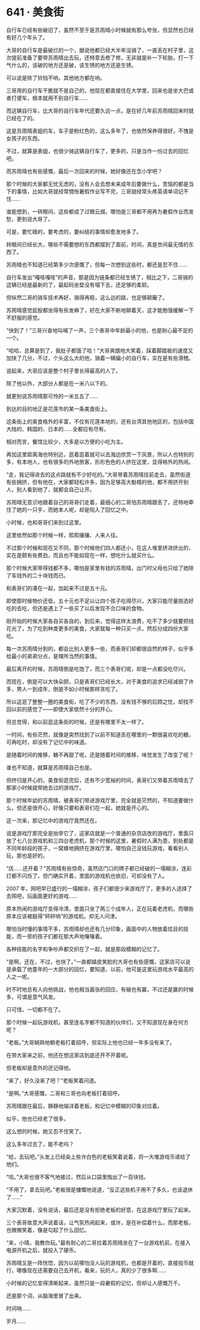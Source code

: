 # 641 · 美食街

自行车已经有些破旧了，虽然不至于是苏雨晴小时候就有那么夸张，但显然也已经有好几个年头了。

大哥的自行车是最破烂的一个，据说他都已经大半年没骑了，一直丢在村子里，这次提前准备了要带苏雨晴出去玩，还特意去修了修，无非就是补一下轮胎，打一下气什么的，该破的地方还是破，该生锈的地方还是生锈。

可以说是除了铃铛不响，其他地方都在响。

三哥用的自行车干脆就不是自己的，他现在都直接住在大学里，回来也是坐大巴或者打便车，根本就用不到自行车……

而这辆自行车，比大哥的自行车年代还要久远一点，是在好几年前苏雨晴回来时就已经在了的。

这是苏雨晴表姐的车，车子是粉红色的，这么多年了，也依然保养得很好，不愧是女孩子的东西。

不过，就算是表姐，也很少骑这辆自行车了，更多的，只是当作一份过去的回忆吧。

而苏雨晴也有些感慨，最后一次回来的时候，她好像还在念小学吧？

那个时候的大家都无忧无虑的，没有人会去想未来成年后要做什么，苦恼的都是当下的事情，比如大哥就经常惆怅暑假作业写不完，三哥就经常头疼英语单词记不住……

谁能想到，一转眼间，这些都成了过眼云烟，哪怕是三哥都不用再为暑假作业而发愁，更别说大哥了。

可是，要忙碌的，要考虑的，要纠结的事情却愈发地多了。

转眼间已经长大，哪些不需要想的东西都摆到了面前，时间，真是世间最无情的东西了。

苏雨晴也不知道已经第多少次感慨了，但每一次想到这些时，都还是忍不住……

自行车发出“嘎吱嘎吱”的声音，那是因为链条都已经生锈了，相比之下，二哥骑的这辆已经是最新的了，最起码坐垫没有塌下去，还足够的柔软。

但纵然二哥的骑车技术再好，骑得再稳，这么远的路，也足够颠簸了。

苏雨晴感觉屁股都坐得有些发麻了，好在大家不断地聊着天，这才能勉强缓解一下不舒服的感觉。

“快到了！”三哥兴奋地叫喊了一声，三个表哥中年龄最小的他，也是耐心最不足的一个。

“哈哈，总算是到了，我肚子都饿了哈！”大哥爽朗地大笑着，踩着脚踏板的速度又加快了几分，不过，个头这么大的他，骑着一辆偏小的自行车，实在是有些滑稽。

说起来，大哥应该是整个村子里长得最高的人了。

除了他以外，大部分人都是在一米八以下的。

就更别说苏雨晴那可怜的一米五五了……

到达的目的地正是花莲市的某一条美食街上。

这条街上的美食格外的丰富，不仅有花莲本地的，还有台湾其他地区的，包括中国大陆的、韩国的、日本的……全都应有尽有。

相对而言，餐馆比较少，大多是以方便的小吃为主。

再加这里距离海也特别近，逛着逛着就可以去海边欣赏一下风景，所以人也特别的多，有本地人，也有很多的外地旅客，形形色色的人挤在这里，显得格外的热闹。

“走，我记得进去的这点路就有不少好吃的。”大哥带着苏雨晴往前走去，虽然街道有些拥挤，但有他在，大家都轻松许多，因为足够高大魁梧的他，都不用挤开别人，别人看到他了，就都会自己让开。

苏雨晴无意识地跟着自己的哥哥们走着，最细心的二哥怕苏雨晴跟丢了，还特地牵住了她的一只手，而她本人呢，却是陷入了回忆之中。

小时候，也和哥哥们来到过这里。

这里依然如那个时候一样，熙熙攘攘、人来人往。

不过那个时候和现在又不同，那个时候他们四人都还小，在这人堆里挤进挤出的，实在是颇有些费劲，而且也不能如现在一样，想吃什么就买什么。

那个时候大家带得钱都不多，哪怕是家里有钱的苏雨晴，出门时父母也只给了她除了车钱外的二十块钱而已。

和表哥们的凑在一起，加起来不过是五十元。

即使那时候物价还低，五十元也不足以让四个孩子吃得尽兴，大家只能尽量挑选好吃的去吃，但还是遇上了一些买了以后发现不合口味的食物。

刚开始的时候大家各自买各自的，到后来，觉得这样太浪费，吃不了多少就要把钱花光了，为了吃到种类更多的美食，大家就每一种只买一点，然后分成四份大家吃。

每一次苏雨晴分到的，都会比别人更多一些，而表哥们却都很自然的样子，似乎多给最小的弟弟分点，是理所当然的事情。

最后离开的时候，苏雨晴倒是吃饱了，而三个表哥们呢，却是一点都没吃尽兴。

而现在，倒是可以大快朵颐，只是表哥们已经长大，对于美食的追求已经减弱了许多，男人一到成年，倒是不如小时候那样贪吃了。

所以这逛了整整一圈的美食街，吃了不少的东西，没有钱不够的后顾之忧，却找不回以前的感觉了——即使大家依然十分的开心。

但总觉得，和以前逛这条街的时候，还是有哪里不太一样了。

一时间，有些茫然，就像是突然找到了以前不知道丢在哪里的一颗很喜欢吃的糖，可再吃时，却没有了记忆中的味道。

是随着时间的推移，糖不再甜了呢，还是随着时间的推移，味觉发生了改变了呢？

谁也不知道，就算是苏雨晴自己也是。

但终归是开心的，美食街逛完后，还有不少宽裕的时间，表哥们又带着苏雨晴去了那家小时候就带她去过的游戏厅。

那个时候年幼的苏雨晴，被表哥们带进游戏厅里，完全就是茫然的，不知道要做什么，但还是很开心，好像只要和表哥们在一起，她就是开心的。

这一次来，那记忆中的游戏厅竟然还在。

说是游戏厅那完全是抬举它了，这家店就是一个普通的杂货店改的游戏厅，里面只放了七八台游戏机和三四台老虎机，那个时候的这里，暑假时人满为患，到处都是不同年龄段的孩子，一窝蜂地拥挤在游戏厅里，哪怕自己没钱玩游戏，看看别人玩，那也是好的。

“店……还开着？”苏雨晴有些惊奇，虽然店门口的牌子都已经破的一塌糊涂，连彩灯都不闪烁了，但门确实开着，里面的游戏机也依旧，可却没有了人。

2007 年，网吧早已盛行的一塌糊涂，孩子们都很少来游戏厅了，更多的人选择了去网吧，玩画面更好的游戏……

原本热闹的游戏厅变得冷清，里面只坐了两三个成年人，正在玩着老虎机，而哪些原本应该被敲得“砰砰响”的游戏机，却无人问津。

哪怕当时懂的事情不多，苏雨晴却也还有几分印象，画面中的人物放着炫目的技能，而一旁的孩子们都在那大声地嚷嚷着。

各种技能的名字和争吵声都交织在了一起，就是那段模糊的记忆了。

“是啊，还在，不过，也快了。”一直都嬉皮笑脸的大哥也有些感慨，这家店可以说是承载了他童年的一大部分的回忆，要知道，以前，他可是这里玩游戏水平最高的人之一呢。

时不时地总有人向他挑战，他也相当嚣张的回应，有输也有赢，不过还是赢的时候多，可谓是意气风发。

只可惜，一切都不在了。

那个时候一起玩游戏机，甚至连名字都不知道的伙伴们，又不知道现在身在何方呢？

“老板。”大哥娴熟地朝老板打着招呼，但实际上他也已经一年多没有来了。

在带大家来之前，他还在想这家店到底还开不开着呢。

但老板却是意外的还记得他。

“来了，好久没来了吧？”老板笑着问道。

“是啊。”大哥感慨，二哥和三哥也向老板打着招呼。

苏雨晴跟在最后，静静地端详着老板，和记忆中模糊的印象对应着。

似乎，他也已经老了很多。

这么想的时候，她又忍不住笑了。

这么多年过去了，能不老吗？

“给，去玩吧。”头发上已经染上些许白色的老板笑着说着，将一大堆游戏币递给了他们。

“哈。”大哥也很不客气地接过，然后从口袋里掏出了一百块钱。

“不用了，拿去玩吧。”老板很是慷慨地说道，“反正这些机子用不了多久，也该退休了……”

大家沉默着，没有说话，最后还是没有拒绝老板的好意，在这游戏厅里玩了起来。

三个表哥故意大声说着话，让气氛热闹起来，或许，是在补偿着什么，而那老板，也微微笑着，像是勾起了什么回忆。

“来，小晴，我教你玩。”最有耐心的二哥拉着苏雨晴坐在了一台游戏机前，在接入电源开机之后，就投入了硬币。

苏雨晴又是一阵恍惚，因为以前哪怕没人玩的游戏机，也都是开着的，直接投币就行，哪像现在还需要自己去开机，看来，玩的人，真的少了很多啊……

小时候的记忆变得清晰起来，虽然只是一段暑假的记忆，但却让人感慨万千。

还是那个词，从脑海里冒了出来。

时间呐……

岁月……
